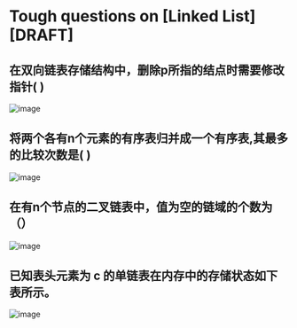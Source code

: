 # Tough questions on [Linked List] [DRAFT]


## 在双向链表存储结构中，删除p所指的结点时需要修改指针( )
![image](https://user-images.githubusercontent.com/14041622/52464204-f372b780-2bb4-11e9-9938-369fbc83d0ab.png)



## 将两个各有n个元素的有序表归并成一个有序表,其最多的比较次数是( )
![image](https://user-images.githubusercontent.com/14041622/52464426-b955e580-2bb5-11e9-84eb-ed70e8ba68c4.png)


## 在有n个节点的二叉链表中，值为空的链域的个数为（）
![image](https://user-images.githubusercontent.com/14041622/52464522-28333e80-2bb6-11e9-924b-6fb8e70374ab.png)


## 已知表头元素为 c 的单链表在内存中的存储状态如下表所示。
![image](https://user-images.githubusercontent.com/14041622/52465043-279ba780-2bb8-11e9-92ca-50373e1c0d91.png)
